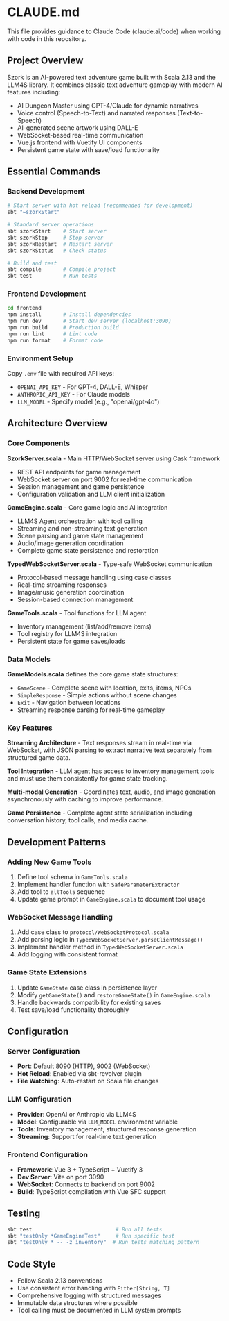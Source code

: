 # CLAUDE.md

This file provides guidance to Claude Code (claude.ai/code) when working with code in this repository.

## Project Overview

Szork is an AI-powered text adventure game built with Scala 2.13 and the LLM4S library. It combines classic text adventure gameplay with modern AI features including:

- AI Dungeon Master using GPT-4/Claude for dynamic narratives
- Voice control (Speech-to-Text) and narrated responses (Text-to-Speech) 
- AI-generated scene artwork using DALL-E
- WebSocket-based real-time communication
- Vue.js frontend with Vuetify UI components
- Persistent game state with save/load functionality

## Essential Commands

### Backend Development
```bash
# Start server with hot reload (recommended for development)
sbt "~szorkStart"

# Standard server operations
sbt szorkStart    # Start server
sbt szorkStop     # Stop server  
sbt szorkRestart  # Restart server
sbt szorkStatus   # Check status

# Build and test
sbt compile       # Compile project
sbt test          # Run tests
```

### Frontend Development  
```bash
cd frontend
npm install       # Install dependencies
npm run dev       # Start dev server (localhost:3090)
npm run build     # Production build
npm run lint      # Lint code
npm run format    # Format code
```

### Environment Setup
Copy `.env` file with required API keys:
- `OPENAI_API_KEY` - For GPT-4, DALL-E, Whisper
- `ANTHROPIC_API_KEY` - For Claude models  
- `LLM_MODEL` - Specify model (e.g., "openai/gpt-4o")

## Architecture Overview

### Core Components

**SzorkServer.scala** - Main HTTP/WebSocket server using Cask framework
- REST API endpoints for game management
- WebSocket server on port 9002 for real-time communication
- Session management and game persistence
- Configuration validation and LLM client initialization

**GameEngine.scala** - Core game logic and AI integration
- LLM4S Agent orchestration with tool calling
- Streaming and non-streaming text generation
- Scene parsing and game state management
- Audio/image generation coordination
- Complete game state persistence and restoration

**TypedWebSocketServer.scala** - Type-safe WebSocket communication
- Protocol-based message handling using case classes
- Real-time streaming responses
- Image/music generation coordination
- Session-based connection management

**GameTools.scala** - Tool functions for LLM agent
- Inventory management (list/add/remove items)
- Tool registry for LLM4S integration
- Persistent state for game saves/loads

### Data Models

**GameModels.scala** defines the core game state structures:
- `GameScene` - Complete scene with location, exits, items, NPCs
- `SimpleResponse` - Simple actions without scene changes
- `Exit` - Navigation between locations
- Streaming response parsing for real-time gameplay

### Key Features

**Streaming Architecture** - Text responses stream in real-time via WebSocket, with JSON parsing to extract narrative text separately from structured game data.

**Tool Integration** - LLM agent has access to inventory management tools and must use them consistently for game state tracking.

**Multi-modal Generation** - Coordinates text, audio, and image generation asynchronously with caching to improve performance.

**Game Persistence** - Complete agent state serialization including conversation history, tool calls, and media cache.

## Development Patterns

### Adding New Game Tools
1. Define tool schema in `GameTools.scala`
2. Implement handler function with `SafeParameterExtractor`
3. Add tool to `allTools` sequence
4. Update game prompt in `GameEngine.scala` to document tool usage

### WebSocket Message Handling
1. Add case class to `protocol/WebSocketProtocol.scala`
2. Add parsing logic in `TypedWebSocketServer.parseClientMessage()`
3. Implement handler method in `TypedWebSocketServer.scala`
4. Add logging with consistent format

### Game State Extensions
1. Update `GameState` case class in persistence layer
2. Modify `getGameState()` and `restoreGameState()` in `GameEngine.scala`
3. Handle backwards compatibility for existing saves
4. Test save/load functionality thoroughly

## Configuration

### Server Configuration
- **Port**: Default 8090 (HTTP), 9002 (WebSocket)
- **Hot Reload**: Enabled via sbt-revolver plugin
- **File Watching**: Auto-restart on Scala file changes

### LLM Configuration  
- **Provider**: OpenAI or Anthropic via LLM4S
- **Model**: Configurable via `LLM_MODEL` environment variable
- **Tools**: Inventory management, structured response generation
- **Streaming**: Support for real-time text generation

### Frontend Configuration
- **Framework**: Vue 3 + TypeScript + Vuetify 3
- **Dev Server**: Vite on port 3090  
- **WebSocket**: Connects to backend on port 9002
- **Build**: TypeScript compilation with Vue SFC support

## Testing

```bash
sbt test                           # Run all tests
sbt "testOnly *GameEngineTest"     # Run specific test
sbt "testOnly * -- -z inventory"  # Run tests matching pattern
```

## Code Style

- Follow Scala 2.13 conventions
- Use consistent error handling with `Either[String, T]` 
- Comprehensive logging with structured messages
- Immutable data structures where possible
- Tool calling must be documented in LLM system prompts